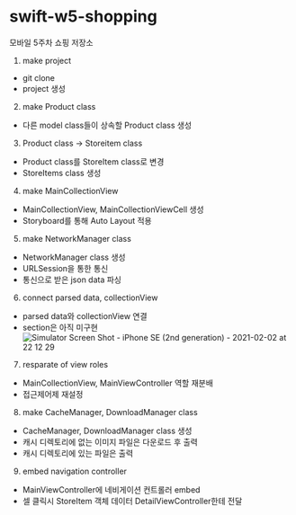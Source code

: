 # swift-w5-shopping
모바일 5주차 쇼핑 저장소

1. make project
- git clone
- project 생성

2. make Product class
- 다른 model class들이 상속할 Product class 생성

3. Product class -> Storeitem class
- Product class를 StoreItem class로 변경
- StoreItems class 생성

4. make MainCollectionView
- MainCollectionView, MainCollectionViewCell 생성
- Storyboard를 통해 Auto Layout 적용


5. make NetworkManager class
- NetworkManager class 생성
- URLSession을 통한 통신
- 통신으로 받은 json data 파싱


6. connect parsed data, collectionView
- parsed data와 collectionView 연결
- section은 아직 미구현
![Simulator Screen Shot - iPhone SE (2nd generation) - 2021-02-02 at 22 12 29](https://user-images.githubusercontent.com/28801805/106605067-d0145480-65a3-11eb-8639-b8d34bc3b629.png)


7. resparate of view roles
- MainCollectionView, MainViewController 역할 재분배
- 접근제어제 재설정


8. make CacheManager, DownloadManager class
- CacheManager, DownloadManager class 생성
- 캐시 디렉토리에 없는 이미지 파일은 다운로드 후 출력
- 캐시 디렉토리에 있는 파일은 출력


9. embed navigation controller
- MainViewController에 네비게이션 컨트롤러 embed
- 셀 클릭시 StoreItem 객체 데이터 DetailViewController한테 전달
